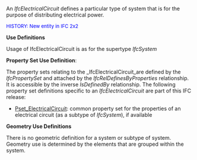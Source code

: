 ﻿An _IfcElectricalCircuit_ defines a particular type of system that is for the purpose of distributing electrical power.

> <font color="#0000ff" size="-1">
HISTORY: New entity in IFC 2x2</font>
> 


****Use Definitions****

Usage of IfcElectricalCircuit is as for the supertype _IfcSystem_

****Property Set Use Definition****:

The property sets relating to the _IfcElectricalCircuit_are defined by the _IfcPropertySet_ and attached by the _IfcRelDefinesByProperties_ relationship. It is accessible by the inverse _IsDefinedBy_ relationship. The following property set definitions specific to an _IfcElectricalCircuit_ are part of this IFC release:

* [Pset_ElectricalCircuit](../../psd/IfcElectricalDomain/Pset_ElectricalCircuit.xml): common property set for the properties of an electrical circuit (as a subtype of _IfcSystem_), if available

****Geometry Use Definitions****

There is no geometric definition for a system or subtype of system. Geometry use is determined by the elements that are grouped within the system.